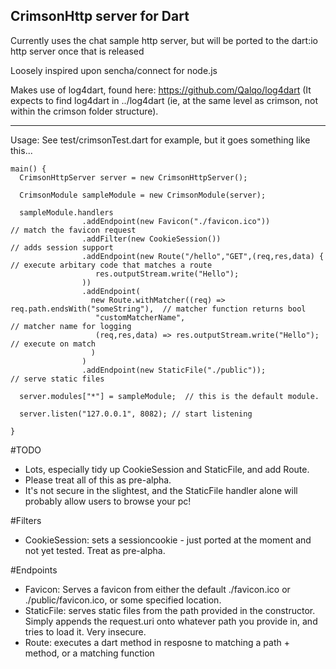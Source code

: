 CrimsonHttp server for Dart
----------

Currently uses the chat sample http server, but will be ported to the 
dart:io http server once that is released

Loosely inspired upon sencha/connect for node.js

Makes use of log4dart, found here: https://github.com/Qalqo/log4dart
(It expects to find log4dart in ../log4dart (ie, at the same level as crimson, not within the 
crimson folder structure).

-----
Usage: See test/crimsonTest.dart for example, but it goes something like this...

    main() {
      CrimsonHttpServer server = new CrimsonHttpServer();
  	  
      CrimsonModule sampleModule = new CrimsonModule(server);
      
      sampleModule.handlers
                    .addEndpoint(new Favicon("./favicon.ico"))               // match the favicon request
                    .addFilter(new CookieSession())                          // adds session support
                    .addEndpoint(new Route("/hello","GET",(req,res,data) {   // execute arbitary code that matches a route
					   res.outputStream.write("Hello");
					))  
					.addEndpoint(
					  new Route.withMatcher((req) => req.path.endsWith("someString"),  // matcher function returns bool
					   "customMatcherName",                                            // matcher name for logging
					   (req,res,data) => res.outputStream.write("Hello");              // execute on match
					  )
					)         
                    .addEndpoint(new StaticFile("./public"));                // serve static files
  
      server.modules["*"] = sampleModule;  // this is the default module.
   
      server.listen("127.0.0.1", 8082); // start listening
     
    }
	
	

	
#TODO
* Lots, especially tidy up CookieSession and StaticFile, and add Route.
* Please treat all of this as pre-alpha.  
* It's not secure in the slightest, and the StaticFile handler alone will probably allow users to browse your pc!


#Filters
* CookieSession: sets a sessioncookie - just ported at the moment and not yet tested.  Treat as pre-alpha.

#Endpoints
* Favicon: Serves a favicon from either the default ./favicon.ico or ./public/favicon.ico, or some specified location.
* StaticFile: serves static files from the path provided in the constructor.  Simply appends the request.uri onto whatever path you provide in, and tries to load it.  Very insecure. 
* Route: executes a dart method in resposne to matching a path + method, or a matching function